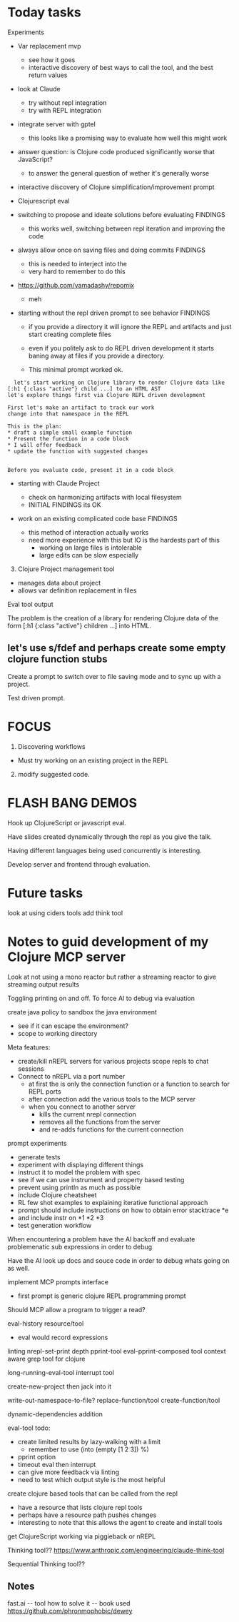 # Today tasks


Experiments 

* Var replacement mvp
  - see how it goes
  - interactive discovery of best ways to call the tool, and the best return values

* look at Claude
  - try without repl integration
  - try with REPL integration
  
* integrate server with gptel
  - this looks like a promising way to evaluate how well this might work
  
* answer question: is Clojure code produced significantly worse that JavaScript?
  - to answer the general question of wether it's generally worse
  
* interactive discovery of Clojure simplification/improvement prompt

* Clojurescript eval

* switching to propose and ideate solutions before evaluating
  FINDINGS
  - this works well, switching between repl iteration and improving the code
  
* always allow once on saving files and doing commits 
  FINDINGS
  - this is needed to interject into the 
  - very hard to remember to do this

* https://github.com/yamadashy/repomix
  - meh

* starting without the repl driven prompt to see behavior
  FINDINGS
  - if you provide a directory it will ignore the REPL and artifacts and just start 
    creating complete files
  - even if you politely ask to do REPL driven development it starts baning away at files
    if you provide a directory.	
  
  - This minimal prompt worked ok.	
```
  let's start working on Clojure library to render Clojure data like [:h1 {:class "active"} child ...] to an HTML AST 
let's explore things first via Clojure REPL driven development

First let's make an artifact to track our work
change into that namespace in the REPL

This is the plan:
* draft a simple small example function
* Present the function in a code block
* I will offer feedback 
* update the function with suggested changes


Before you evaluate code, present it in a code block 
```

* starting with Claude Project 
  - check on harmonizing artifacts with local filesystem
  - INITIAL FINDINGS its OK

* work on an existing complicated code base
  FINDINGS
  - this method of interaction actually works
  - need more experience with this but IO is the hardests part of this
    * working on large files is intolerable
	* large edits can be slow especially
	


3. Clojure Project management tool
  - manages data about project
  - allows var definition replacement in files
  


Eval tool output

The problem is the creation of a library for rendering Clojure data of the form [:h1 {:class "active"} children ...] into HTML.

let's use s/fdef and perhaps create some empty clojure function stubs
-----

Create a prompt to switch over to file saving mode and to sync up with a project.

Test driven prompt.

# FOCUS

1. Discovering workflows
  * Must try working on an existing project in the REPL
2. modify suggested code.







# FLASH BANG DEMOS

Hook up ClojureScript or javascript eval.

Have slides created dynamically through the repl as you give the talk.

Having different languages being used concurrently is interesting.

Develop server and frontend through evaluation.




# Future tasks

look at using ciders tools
add think tool


# Notes to guid development of my Clojure MCP server

Look at not using a mono reactor but rather a streaming reactor to give streaming output results

Toggling printing on and off. To force AI to debug via evaluation

create java policy to sandbox the java environment
  - see if it can escape the environment?
  - scope to working directory
  
Meta features:
 - create/kill nREPL servers for various projects scope repls to chat sessions
 - Connect to nREPL via a port number 
   * at first the is only the connection function or a function to search for 
     REPL ports
   * after connection add the various tools to the MCP server
   * when you connect to another server 
     - kills the current nrepl connection
	 - removes all the functions from the server
	 - and re-adds functions for the current connection
  
  
prompt experiments
 - generate tests
 - experiment with displaying different things
 - instruct it to model the problem with spec
 - see if we can use instrument and property based testing
 - prevent using println as much as possible
 - include Clojure cheatsheet
 - RL few shot examples to explaining iterative functional approach
 - prompt should include instructions on how to obtain error stacktrace *e
 - and include instr on *1 *2 *3
 - test generation workflow


When encountering a problem have the AI backoff and evaluate problemenatic sub expressions in order to debug

Have the AI look up docs and souce code in order to debug whats going on as well.

implement MCP prompts interface
- first prompt is generic clojure REPL programming prompt

Should MCP allow a program to trigger a read?

eval-history resource/tool
- eval would record expressions

linting
nrepl-set-print depth
pprint-tool
eval-pprint-composed tool
context aware grep tool for clojure

long-running-eval-tool
interrupt tool

create-new-project then jack into it

write-out-namespace-to-file?
replace-function/tool
create-function/tool 

dynamic-dependencies addition



eval-tool todo:
  * create limited results by lazy-walking with a limit 
    - remember to use (into (empty [1 2 3]) %)
  * pprint option	
  * timeout eval then interrupt
  * can give more feedback via linting
  * need to test which output style is the most helpful
  
  

create clojure based tools that can be called from the repl
 - have a resource that lists clojure repl tools
 - perhaps have a resource path pushes changes
 - interesting to note that this allows the agent to create and install tools

get ClojureScript working via piggieback or nREPL
 
Thinking tool??  https://www.anthropic.com/engineering/claude-think-tool

Sequential Thinking tool?? 


## Notes 
 
fast.ai -- tool
how to solve it -- book used
https://github.com/phronmophobic/dewey 
